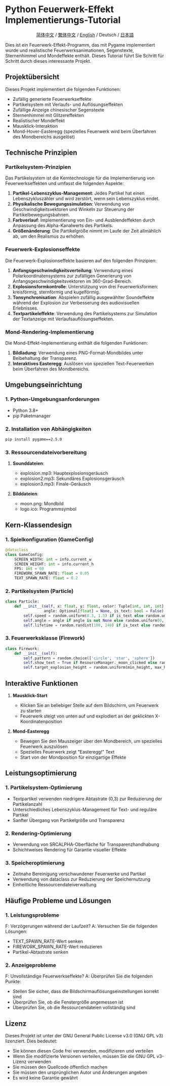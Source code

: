 # Python Feuerwerk-Effekt Implementierungs-Tutorial
<div align="center">

[简体中文](README_CN.md) / [繁体中文](README_TC.md) / [English](README.md) / Deutsch / [日本語](README_JP.md)

</div>
Dies ist ein Feuerwerk-Effekt-Programm, das mit Pygame implementiert wurde und realistische Feuerwerksanimationen, Segenstexte, Sternenhimmel und Mondeffekte enthält. Dieses Tutorial führt Sie Schritt für Schritt durch dieses interessante Projekt.

## Projektübersicht

Dieses Projekt implementiert die folgenden Funktionen:
- Zufällig generierte Feuerwerkseffekte
- Partikelsystem mit Verlaufs- und Auflösungseffekten
- Zufällige Anzeige chinesischer Segenstexte
- Sternenhimmel mit Glitzereffekten
- Realistischer Mondeffekt
- Mausklick-Interaktion
- Mond-Hover-Easteregg (spezielles Feuerwerk wird beim Überfahren des Mondbereichs ausgelöst)

## Technische Prinzipien

### Partikelsystem-Prinzipien
Das Partikelsystem ist die Kerntechnologie für die Implementierung von Feuerwerkseffekten und umfasst die folgenden Aspekte:
1. **Partikel-Lebenszyklus-Management**: Jedes Partikel hat einen Lebenszykluszähler und wird zerstört, wenn sein Lebenszyklus endet.
2. **Physikalische Bewegungssimulation**: Verwendung von Geschwindigkeitsvektoren und Winkeln zur Steuerung der Partikelbewegungsbahnen.
3. **Farbverlauf**: Implementierung von Ein- und Ausblendeffekten durch Anpassung des Alpha-Kanalwerts des Partikels.
4. **Größenänderung**: Die Partikelgröße nimmt im Laufe der Zeit allmählich ab, um den Realismus zu erhöhen.

### Feuerwerk-Explosionseffekte
Die Feuerwerk-Explosionseffekte basieren auf den folgenden Prinzipien:
1. **Anfangsgeschwindigkeitsverteilung**: Verwendung eines Polarkoordinatensystems zur zufälligen Generierung von Anfangsgeschwindigkeitsvektoren im 360-Grad-Bereich.
2. **Explosionsformkontrolle**: Unterstützung von drei Feuerwerksformen: kreisförmig, sternförmig und kugelförmig.
3. **Tonsynchronisation**: Abspielen zufällig ausgewählter Soundeffekte während der Explosion zur Verbesserung des audiovisuellen Erlebnisses.
4. **Textpartikeleffekte**: Verwendung des Partikelsystems zur Simulation der Textanzeige mit Verlaufsauflösungseffekten.

### Mond-Rendering-Implementierung
Die Mond-Effekt-Implementierung enthält die folgenden Funktionen:
1. **Bildladung**: Verwendung eines PNG-Format-Mondbildes unter Beibehaltung der Transparenz.
2. **Interaktives Easteregg**: Auslösen von speziellen Text-Feuerwerken beim Überfahren des Mondbereichs.

## Umgebungseinrichtung

### 1. Python-Umgebungsanforderungen
- Python 3.8+
- pip Paketmanager

### 2. Installation von Abhängigkeiten
```bash
pip install pygame==2.5.0
```

### 3. Ressourcendateivorbereitung
1. **Sounddateien**:
   - explosion.mp3: Hauptexplosionsgeräusch
   - explosion2.mp3: Sekundäres Explosionsgeräusch
   - explosion3.mp3: Finale-Geräusch

2. **Bilddateien**:
   - moon.png: Mondbild
   - logo.ico: Programmsymbol

## Kern-Klassendesign

### 1. Spielkonfiguration (GameConfig)
```python
@dataclass
class GameConfig:
    SCREEN_WIDTH: int = info.current_w
    SCREEN_HEIGHT: int = info.current_h
    FPS: int = 60
    FIREWORK_SPAWN_RATE: float = 0.05
    TEXT_SPAWN_RATE: float = 0.2
```

### 2. Partikelsystem (Particle)
```python
class Particle:
    def __init__(self, x: float, y: float, color: Tuple[int, int, int], 
                 angle: Optional[float] = None, is_text: bool = False):
        self.speed = random.uniform(0.3, 1.5) if is_text else random.uniform(2, 8)
        self.angle = angle if angle is not None else random.uniform(0, 2 * math.pi)
        self.lifetime = random.randint(100, 140) if is_text else random.randint(40, 80)
```

### 3. Feuerwerksklasse (Firework)
```python
class Firework:
    def __init__(self):
        self.pattern = random.choice(['circle', 'star', 'sphere'])
        self.show_text = True if ResourceManager._moon_clicked else random.random() < GameConfig.TEXT_SPAWN_RATE
        self.target_explosion_height = random.uniform(min_height, max_height)
```

## Interaktive Funktionen

1. **Mausklick-Start**
   - Klicken Sie an beliebiger Stelle auf dem Bildschirm, um Feuerwerk zu starten
   - Feuerwerk steigt von unten auf und explodiert an der geklickten X-Koordinatenposition

2. **Mond-Easteregg**
   - Bewegen Sie den Mauszeiger über den Mondbereich, um spezielles Feuerwerk auszulösen
   - Spezielles Feuerwerk zeigt "Easteregg!" Text
   - Start von der Mondposition für einzigartige Effekte

## Leistungsoptimierung

### 1. Partikelsystem-Optimierung
- Textpartikel verwenden niedrigere Abtastrate (0,3) zur Reduzierung der Partikelanzahl
- Unterschiedliches Lebenszyklus-Management für Text- und reguläre Partikel
- Sanfter Übergang von Partikelgröße und Transparenz

### 2. Rendering-Optimierung
- Verwendung von SRCALPHA-Oberfläche für Transparenzhandhabung
- Schichtweises Rendering für Garantie visueller Effekte

### 3. Speicheroptimierung
- Zeitnahe Bereinigung verschwundener Feuerwerke und Partikel
- Verwendung von dataclass zur Reduzierung der Speichernutzung
- Einheitliche Ressourcendateiverwaltung

## Häufige Probleme und Lösungen

### 1. Leistungsprobleme
F: Verzögerungen während der Laufzeit?
A: Versuchen Sie die folgenden Lösungen:
- TEXT_SPAWN_RATE-Wert senken
- FIREWORK_SPAWN_RATE-Wert reduzieren
- Partikel-Abtastrate senken

### 2. Anzeigeprobleme
F: Unvollständige Feuerwerkseffekte?
A: Überprüfen Sie die folgenden Punkte:
- Stellen Sie sicher, dass die Bildschirmauflösungseinstellungen korrekt sind
- Überprüfen Sie, ob die Fenstergröße angemessen ist
- Überprüfen Sie, ob die Ressourcendateien vollständig sind

## Lizenz

Dieses Projekt ist unter der GNU General Public License v3.0 (GNU GPL v3) lizenziert. Dies bedeutet:

- Sie können diesen Code frei verwenden, modifizieren und verteilen
- Wenn Sie modifizierte Versionen verteilen, müssen Sie die GNU GPL v3-Lizenz verwenden
- Sie müssen den Quellcode öffentlich machen
- Sie müssen den ursprünglichen Autor und Änderungen angeben
- Es wird keine Garantie gewährt